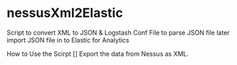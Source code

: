 # nessusXml2Elastic
Script to convert XML to JSON &amp; Logstash Conf File to parse JSON file later import JSON file in to Elastic for Analytics 

How to Use the Scirpt []
Export the data from Nessus as XML. 

